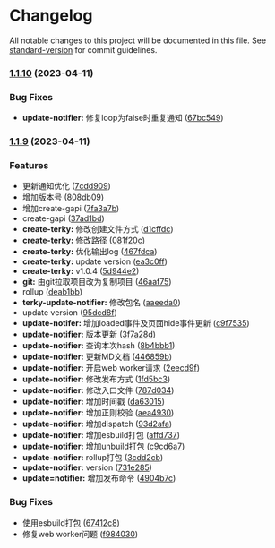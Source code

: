 # Changelog

All notable changes to this project will be documented in this file. See [standard-version](https://github.com/conventional-changelog/standard-version) for commit guidelines.

### [1.1.10](https://github.com/overdev-l/terky/compare/v1.1.9...v1.1.10) (2023-04-11)


### Bug Fixes

* **update-notifier:** 修复loop为false时重复通知 ([67bc549](https://github.com/overdev-l/terky/commit/67bc549d4bb51b04125d7efb146455e3c272a7b1))

### [1.1.9](https://github.com/overdev-l/terky/compare/v1.0.1...v1.1.9) (2023-04-11)


### Features

* 更新通知优化 ([7cdd909](https://github.com/overdev-l/terky/commit/7cdd909ec16504c113cb0c7e8a9e9dcb5f9cc730))
* 增加版本号 ([808db09](https://github.com/overdev-l/terky/commit/808db09125a195ada238282e15b3175c99b81761))
* 增加create-gapi ([7fa3a7b](https://github.com/overdev-l/terky/commit/7fa3a7b31333ecca18fdbd8a3e4603148c76db82))
* create-gapi ([37ad1bd](https://github.com/overdev-l/terky/commit/37ad1bd560eb22e4d606c8ac263bc2ad058c66b3))
* **create-terky:** 修改创建文件方式 ([d1cffdc](https://github.com/overdev-l/terky/commit/d1cffdcb10f7933a662f9b7a7c3c25635be5cb63))
* **create-terky:** 修改路径 ([081f20c](https://github.com/overdev-l/terky/commit/081f20ce78bc47514e8f3168a8f321e8cd53739f))
* **create-terky:** 优化输出log ([467fdca](https://github.com/overdev-l/terky/commit/467fdcaf5131be96c1303db3f964d7b0d63436e3))
* **create-terky:** update version ([ea3c0ff](https://github.com/overdev-l/terky/commit/ea3c0ffbc0ed1205e8805e4b685e782647513717))
* **create-terky:** v1.0.4 ([5d944e2](https://github.com/overdev-l/terky/commit/5d944e24add190a0c00dd9326a71678961792b53))
* **git:** 由git拉取项目改为复制项目 ([46aaf75](https://github.com/overdev-l/terky/commit/46aaf7556378008c87f0ec4fc5557954efedeab4))
* rollup ([deab1bb](https://github.com/overdev-l/terky/commit/deab1bbd2512628a0340debcad13268785a931e1))
* **terky-update-notifier:** 修改包名 ([aaeeda0](https://github.com/overdev-l/terky/commit/aaeeda067277fbb8365ff948606ad9592a9608c3))
* update version ([95dcd8f](https://github.com/overdev-l/terky/commit/95dcd8facf45de89d7eb3e3b50ff715d60febe0b))
* **update-notifer:** 增加loaded事件及页面hide事件更新 ([c9f7535](https://github.com/overdev-l/terky/commit/c9f75357c349e679cc8b7207610c80920cbf338d))
* **update-notifier:** 版本更新 ([3f7a28d](https://github.com/overdev-l/terky/commit/3f7a28d2f947729f53fba455dd4d799c64cd32f4))
* **update-notifier:** 查询本次hash ([8b4bbb1](https://github.com/overdev-l/terky/commit/8b4bbb185ac917bb8449a2578c834e1c62367fa3))
* **update-notifier:** 更新MD文档 ([446859b](https://github.com/overdev-l/terky/commit/446859bd96462918114dffbc6bfc7956388d61f3))
* **update-notifier:** 开启web worker请求 ([2eecd9f](https://github.com/overdev-l/terky/commit/2eecd9f5e95800b84b5b68c76858d9361783515c))
* **update-notifier:** 修改发布方式 ([1fd5bc3](https://github.com/overdev-l/terky/commit/1fd5bc323e82f13ca8ff39c06624c219d0f13a37))
* **update-notifier:** 修改入口文件 ([787d034](https://github.com/overdev-l/terky/commit/787d0348bb7853ccd7ff0832bca27e2af253cd52))
* **update-notifier:** 增加时间戳 ([da63015](https://github.com/overdev-l/terky/commit/da6301515bdb2dd03586859995deb6cd19f61503))
* **update-notifier:** 增加正则校验 ([aea4930](https://github.com/overdev-l/terky/commit/aea4930dc1a25a054fcffc2fad68da47ae4f351c))
* **update-notifier:** 增加dispatch ([93d2afa](https://github.com/overdev-l/terky/commit/93d2afa70ccb8bdde21c789f38d0848cdf2feac6))
* **update-notifier:** 增加esbuild打包 ([affd737](https://github.com/overdev-l/terky/commit/affd7379d832807e3c99920858f876a021d494d0))
* **update-notifier:** 增加unbuild打包 ([c9cd6a7](https://github.com/overdev-l/terky/commit/c9cd6a74fbc5cebc07fac5112b4a8d24f6bf4546))
* **update-notifier:** rollup打包 ([3cdd2cb](https://github.com/overdev-l/terky/commit/3cdd2cb52d1078d1832bbd84d44ec5d3c7dd7ddd))
* **update-notifier:** version ([731e285](https://github.com/overdev-l/terky/commit/731e285c054aa65f3047287b5a616b199b662812))
* **update=notifier:** 增加发布命令 ([4904b7c](https://github.com/overdev-l/terky/commit/4904b7ccf711ba4050da010f94ce815241f73074))


### Bug Fixes

* 使用esbuild打包 ([67412c8](https://github.com/overdev-l/terky/commit/67412c8142346d7aaa62d4fd07989a8a865e4509))
* 修复web worker问题 ([f984030](https://github.com/overdev-l/terky/commit/f98403007e4e7c81ac1cb8c665639f7df179be9d))
